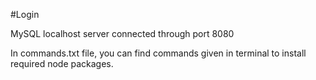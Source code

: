 #Login

MySQL localhost server connected through port 8080

In commands.txt file, you can find commands given in terminal to install required node packages.